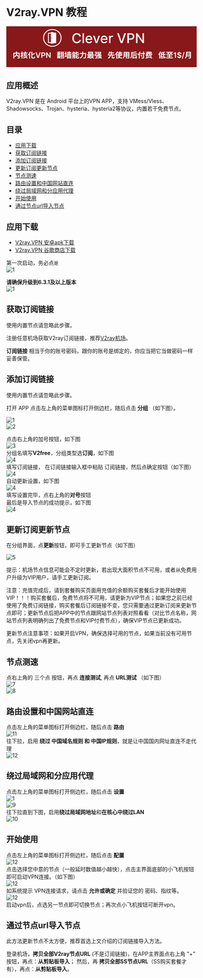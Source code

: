 # V2ray.VPN 教程
[![](vpn-wiki/clever-vpn.png)](https://www.clever-vpn.net)

## 应用概述

V2ray.VPN 是在 Android 平台上的VPN APP，支持 VMess/Vless、Shadowsocks、Trojan、hysteria、hysteria2等协议，内置若干免费节点。

## 目录
<ul>
<li><a href="https://github.com/vpn-wiki/fanqiang/blob/master/android/v2free.md#user-content-应用下载" rel="noopener">应用下载</a></li>
<li><a href="https://github.com/vpn-wiki/fanqiang/blob/master/android/v2free.md#user-content-获取订阅链接" rel="noopener">获取订阅链接</a></li>
<li><a href="https://github.com/vpn-wiki/fanqiang/blob/master/android/v2free.md#user-content-添加订阅链接" rel="noopener">添加订阅链接</a></li>
<li><a href="https://github.com/vpn-wiki/fanqiang/blob/master/android/v2free.md#user-content-更新订阅更新节点" rel="noopener">更新订阅更新节点</a></li>
<li><a href="https://github.com/vpn-wiki/fanqiang/blob/master/android/v2free.md#user-content-节点测速" rel="noopener">节点测速</a></li>
<li><a href="https://github.com/vpn-wiki/fanqiang/blob/master/android/v2free.md#user-content-路由设置和中国网站直连" rel="noopener">路由设置和中国网站直连</a></li>
<li><a href="https://github.com/vpn-wiki/fanqiang/blob/master/android/v2free.md#user-content-绕过局域网和分应用代理" rel="noopener">绕过局域网和分应用代理</a></li>
<li><a href="https://github.com/vpn-wiki/fanqiang/blob/master/android/v2free.md#user-content-开始使用" rel="noopener">开始使用</a></li>
<li><a href="https://github.com/vpn-wiki/fanqiang/blob/master/android/v2free.md#user-content-通过节点url导入节点" rel="noopener">通过节点url导入节点</a></li>
</ul>

## 应用下载

 * [V2ray.VPN 安卓apk下载](https://github.com/vpn-wiki/fanqiang/wiki/%E5%AE%89%E5%8D%93%E7%BF%BB%E5%A2%99%E8%BD%AF%E4%BB%B6#v-2-ray-vpn)
 * [V2ray.VPN 谷歌商店下载](https://play.google.com/store/apps/details?id=free.v2ray.proxy.VPN)

第一次启动，务必点`是`<br>
![1](https://v2free.org/docs/SSPanel/Android/images/v2free0.png)

**请确保升级到6.3.1及以上版本**<br>
![1](https://v2free.org/docs/SSPanel/Android/images/v2free0a.png)

## 获取订阅链接

使用内置节点请忽略此步骤。

注册任意机场获取V2ray订阅链接，推荐[V2ray机场](https://github.com/vpn-wiki/fanqiang/wiki/V2ray%E6%9C%BA%E5%9C%BA)。

**订阅链接** 相当于你的账号密码，跟你的账号是绑定的，你应当把它当做密码一样妥善保管。

## 添加订阅链接

使用内置节点请忽略此步骤。

打开 APP 点击左上角的菜单图标打开侧边栏，随后点击 **分组** （如下图）。

![1](https://v2free.org/docs/SSPanel/Android/images/v2free1.png)<br>
![2](https://v2free.org/docs/SSPanel/Android/images/v2free2.png)

点击右上角的加号按钮，如下图<br>
![3](https://v2free.org/docs/SSPanel/Android/images/v2free3.png)<br>
分组名填写**V2free**，分组类型选**订阅**，如下图<br>
![4](https://v2free.org/docs/SSPanel/Android/images/v2free4a.jpg)<br>
填写订阅链接， 在订阅链接输入框中粘贴 订阅链接，然后点确定按钮（如下图）<br>
![4](https://v2free.org/docs/SSPanel/Android/images/v2free4.png)<br>
自动更新设置，如下图<br>
![4](https://v2free.org/docs/SSPanel/Android/images/v2free4b.jpg)<br>
填写设置完毕，点右上角的**对号**按钮<br>
最后是导入节点的成功提示，如下图<br>
![4](https://v2free.org/docs/SSPanel/Android/images/v2free4c.jpg)

## 更新订阅更新节点

在分组界面，点**更新**按钮，即可手工更新节点（如下图）

![5](https://v2free.org/docs/SSPanel/Android/images/v2free5.png)

提示：机场节点信息可能会不定时更新，若出现大面积节点不可用，或者从免费用户升级为VIP用户，请手工更新订阅。 

注意：充值完成后，请到套餐购买页面用充值的余额购买套餐后才能开始使用VIP！！！购买套餐后，免费节点将不可用，请更新为VIP节点；如果您之前已经使用了免费订阅链接，购买套餐后订阅链接不变，您只需要通过更新订阅来更新节点即可；更新节点后把APP中的节点跟网站节点列表对照看看（对比节点名称，网站节点列表明确列出了免费节点和VIP付费节点），确保VIP节点已更新成功。

更新节点注意事项：如果开启VPN，确保选择可用的节点，如果当前没有可用节点，先关闭vpn再更新。

## 节点测速

点右上角的 三个点 按钮，再点 **连接测试**, 再点 **URL测试** （如下图）<br>
![7](https://v2free.org/docs/SSPanel/Android/images/v2free6.png)<br>
![8](https://v2free.org/docs/SSPanel/Android/images/v2free7.png)

## 路由设置和中国网站直连
点击左上角的菜单图标打开侧边栏，随后点击 **路由**<br>
![11](https://v2free.org/docs/SSPanel/Android/images/v2free10.png)<br>
往下拉，启用 **绕过 中国域名规则 和 中国IP规则**，就是让中国国内网址直连不走代理<br>
![12](https://v2free.org/docs/SSPanel/Android/images/v2free11.png)

## 绕过局域网和分应用代理

点击左上角的菜单图标打开侧边栏，随后点击 **设置**<br>
![1](https://v2free.org/docs/SSPanel/Android/images/v2free1.png)<br>
![9](https://v2free.org/docs/SSPanel/Android/images/v2free8.png)<br>
往下拉直到下图，启用**绕过局域网地址**和**在核心中绕过LAN**<br>
![10](https://v2free.org/docs/SSPanel/Android/images/v2free9.png)

## 开始使用
点击左上角的菜单图标打开侧边栏，随后点击 **配置**<br>
![12](https://v2free.org/docs/SSPanel/Android/images/v2free12.png)<br>
点击选择您中意的节点（一般延时数值越小越快），点击主界面底部的小飞机按钮即可启动VPN连接。（如下图）<br>
![12](https://v2free.org/docs/SSPanel/Android/images/v2free13.png)<br>
如系统提示 VPN连接请求，请点击 **允许或确定** 并验证您的 密码、指纹等。<br>
![12](https://v2free.org/docs/SSPanel/Android/images/v2free14.png)<br>
启动vpn后，点选另一节点即可切换节点；再次点小飞机按钮可断开vpn。

## 通过节点url导入节点

此方法更新节点不太方便，推荐首选上文介绍的订阅链接导入方法。

登录机场，**拷贝全部V2ray节点URL** (不是订阅链接)，在APP主界面点右上角 "+" 按钮，再点：**从剪贴板导入**； 然后，再 **拷贝全部SS节点URL**（SS购买套餐才有），再点：**从剪贴板导入**。
